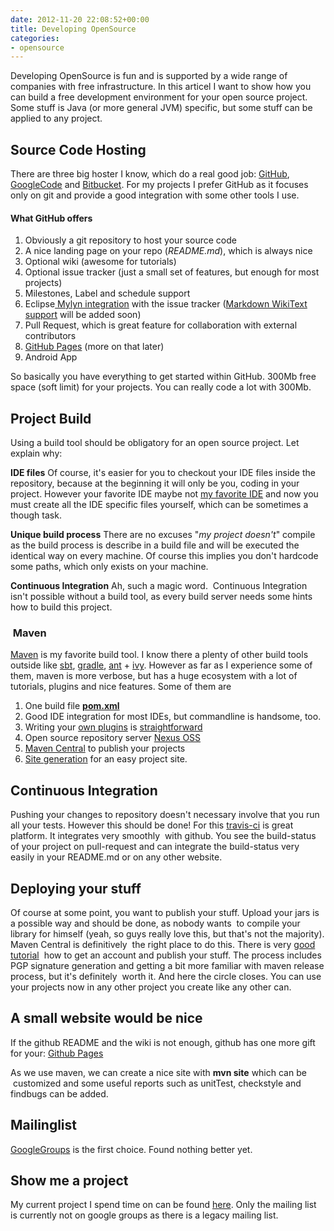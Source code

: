 ```yaml
---
date: 2012-11-20 22:08:52+00:00
title: Developing OpenSource
categories:
- opensource
---
```


Developing OpenSource is fun and is supported by a wide range of companies with free infrastructure.
In this articel I want to show how you can build a free development environment for your open source
project. Some stuff is Java (or more general JVM) specific, but some stuff can be applied to any project.


## Source Code Hosting

There are three big hoster I know, which do a real good job: [GitHub](https://github.com/),
[GoogleCode](http://code.google.com/) and [Bitbucket](https://bitbucket.org/).
For my projects I prefer GitHub as it focuses only on git and provide a good integration with some
other tools I use.


#### What GitHub offers


1. Obviously a git repository to host your source code
2. A nice landing page on your repo (_README.md_), which is always nice
3. Optional wiki (awesome for tutorials)
4. Optional issue tracker (just a small set of features, but enough for most projects)
  1. Milestones, Label and schedule support
  2. Eclipse[ Mylyn integration](https://github.com/blog/852-github-mylyn-connector-for-eclipse) with the issue tracker ([Markdown WikiText support](https://bugs.eclipse.org/bugs/show_bug.cgi?id=329528) will be added soon)
5. Pull Request, which is great feature for collaboration with external contributors
6. [GitHub Pages](http://pages.github.com/) (more on that later)
7. Android App


So basically you have everything to get started within GitHub. 300Mb free space (soft limit) for
your projects. You can really code a lot with 300Mb.


## Project Build


Using a build tool should be obligatory for an open source project. Let explain why:

**IDE files**
Of course, it's easier for you to checkout your IDE files inside the repository, because at the beginning it will only be you, coding in your project. However your favorite IDE maybe not [my favorite IDE](http://www.eclipse.org/) and now you must create all the IDE specific files yourself, which can be sometimes a though task.

**Unique build process**
There are no excuses "_my project doesn't_" compile as the build process is describe in a build file and
will be executed the identical way on every machine. Of course this implies you don't hardcode some
paths, which only exists on your machine.

**Continuous Integration**
Ah, such a magic word.  Continuous Integration isn't possible without a build tool, as every build server
needs some hints how to build this project.


###  Maven


[Maven](http://maven.apache.org/) is my favorite build tool. I know there a plenty of other build tools outside like
[sbt](http://www.scala-sbt.org/), [gradle](http://www.gradle.org/), [ant](http://ant.apache.org/) +
[ivy](http://ant.apache.org/ivy/). However as far as I experience some of them, maven is more verbose, but has a huge
ecosystem with a lot of tutorials, plugins and nice features. Some of them are


1. One build file [**pom.xml**](http://maven.apache.org/pom.html)
2. Good IDE integration for most IDEs, but commandline is handsome, too.
3. Writing your [own plugins](http://maven.apache.org/guides/plugin/guide-java-plugin-development.html) is [straightforward](http://wiki.jfrog.org/confluence/display/OSS/Maven+Anno+Mojo)
4. Open source repository server [Nexus OSS](http://www.sonatype.org/nexus/)
5. [Maven Central](http://search.maven.org/) to publish your projects
6. [Site generation](http://maven.apache.org/guides/mini/guide-site.html) for an easy project site.


## Continuous Integration

Pushing your changes to repository doesn't necessary involve that you run all your tests. However
this should be done! For this [travis-ci](https://travis-ci.org/) is great platform. It integrates very smoothly  with github.
You see the build-status of your project on pull-request and can integrate the build-status very
easily in your README.md or on any other website.


## Deploying your stuff

Of course at some point, you want to publish your stuff. Upload your jars is a possible way
and should be done, as nobody wants  to compile your library for himself (yeah, so guys really
love this, but that's not the majority). Maven Central is definitively  the right place to do this.
There is very [good tutorial](https://docs.sonatype.org/display/Repository/Sonatype+OSS+Maven+Repository+Usage+Guide) 
how to get an account and publish your stuff. The process includes PGP signature generation and getting a bit more
familiar with maven release process, but it's definitely  worth it. And here the circle closes. You can use your
projects now in any other project you create like any other can.


## A small website would be nice


If the github README and the wiki is not enough, github has one more gift for your: [Github Pages](http://pages.github.com/)

As we use maven, we can create a nice site with **mvn site** which can be  customized and some
useful reports such as unitTest, checkstyle and findbugs can be added.


## Mailinglist


[GoogleGroups](https://groups.google.com/) is the first choice. Found nothing better yet.


## Show me a project


My current project I spend time on can be found [here](http://muuki88.github.com/jama-osgi/). Only the mailing list is currently not on
google groups as there is a legacy mailing list.
